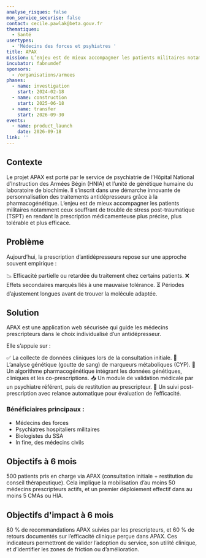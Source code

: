 ```yaml
---
analyse_risques: false
mon_service_securise: false
contact: cecile.pawlak@beta.gouv.fr
thematiques:
  - Santé
usertypes:
  - 'Médecins des forces et psyhiatres '
title: APAX
mission: L’enjeu est de mieux accompagner les patients militaires notamment ceux souffrant de trouble de stress post-traumatique (TSPT)  en rendant la prescription médicamenteuse plus précise, plus tolérable et plus efficace.
incubator: fabnumdef
sponsors:
  - /organisations/armees
phases:
  - name: investigation
    start: 2024-02-18
  - name: construction
    start: 2025-06-18
  - name: transfer
    start: 2026-09-30
events:
  - name: product_launch
    date: 2026-09-18
link: ''
---
```

## Contexte

Le projet APAX est porté par le service de psychiatrie de l’Hôpital National d’Instruction des Armées Bégin (HNIA) et l’unité de génétique humaine du laboratoire de biochimie. Il s’inscrit dans une démarche innovante de personnalisation des traitements antidépresseurs grâce à la pharmacogénétique. L’enjeu est de mieux accompagner les patients militaires notamment ceux souffrant de trouble de stress post-traumatique (TSPT)  en rendant la prescription médicamenteuse plus précise, plus tolérable et plus efficace.

## Problème

Aujourd’hui, la prescription d’antidépresseurs repose sur une approche souvent empirique :

📉 Efficacité partielle ou retardée du traitement chez certains patients.
❌ Effets secondaires marqués liés à une mauvaise tolérance.
⏳ Périodes d’ajustement longues avant de trouver la molécule adaptée.

## Solution

APAX est une application web sécurisée qui guide les médecins prescripteurs dans le choix individualisé d’un antidépresseur. 

Elle s’appuie sur :

✅ La collecte de données cliniques lors de la consultation initiale.
🧬 L’analyse génétique (goutte de sang) de marqueurs métaboliques (CYP).
🧠 Un algorithme pharmacogénétique intégrant les données génétiques, cliniques et les co-prescriptions.
📥 Un module de validation médicale par un psychiatre référent, puis de restitution au prescripteur.
🔄 Un suivi post-prescription avec relance automatique pour évaluation de l’efficacité.

### **Bénéficiaires principaux :**

* Médecins des forces
* Psychiatres hospitaliers militaires
* Biologistes du SSA
* In fine, des médecins civils

## Objectifs à 6 mois

500 patients pris en charge via APAX (consultation initiale + restitution du conseil thérapeutique).
Cela implique la mobilisation d’au moins 50 médecins prescripteurs actifs, et un premier déploiement effectif dans au moins 5 CMAs ou HIA.


## Objectifs d'impact à 6 mois 

80 % de recommandations APAX suivies par les prescripteurs, et 60 % de retours documentés sur l’efficacité clinique perçue dans APAX.
Ces indicateurs permettront de valider l’adoption du service, son utilité clinique, et d’identifier les zones de friction ou d’amélioration.

